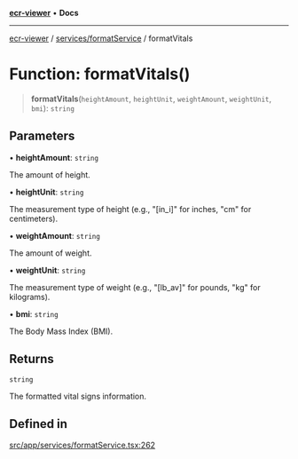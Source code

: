 [**ecr-viewer**](../../../README.md) • **Docs**

***

[ecr-viewer](../../../README.md) / [services/formatService](../README.md) / formatVitals

# Function: formatVitals()

> **formatVitals**(`heightAmount`, `heightUnit`, `weightAmount`, `weightUnit`, `bmi`): `string`

## Parameters

• **heightAmount**: `string`

The amount of height.

• **heightUnit**: `string`

The measurement type of height (e.g., "[in_i]" for inches, "cm" for centimeters).

• **weightAmount**: `string`

The amount of weight.

• **weightUnit**: `string`

The measurement type of weight (e.g., "[lb_av]" for pounds, "kg" for kilograms).

• **bmi**: `string`

The Body Mass Index (BMI).

## Returns

`string`

The formatted vital signs information.

## Defined in

[src/app/services/formatService.tsx:262](https://github.com/CDCgov/phdi/blob/55d1a87d29da9da2522ba2a73bc122cba666b133/containers/ecr-viewer/src/app/services/formatService.tsx#L262)
